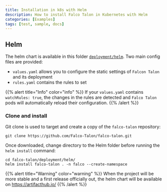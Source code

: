 ```yaml
---
title: Installation in k8s with Helm
description: How to install Falco Talon in Kubernetes with Helm
categories: [Examples]
tags: [test, sample, docs]
---
```


## Helm

The helm chart is available in this folder [`deployment/helm`](https://github.com/Issif/falco-talon/tree/main/deployment/helm).
Two main config files are provided:
* `values.yaml` allows you to configure the static settings of `Falcon Talon` and its deployment
* `rules.yaml` contains the rules to set

{{% alert title="Info" color="info" %}}
If your `values.yaml` contains `watchRules: true`, the changes in the rules are detected and `Falco Talon` pods will automatically reload their configuration.
{{% /alert %}}

### Clone and install

Git clone is used to target and create a copy of the `falco-talon` repository:

```shell
git clone https://github.com/Falco-Talon/falco-talon.git
```

Once downloaded, change directory to the Helm folder before running the `helm install` command:

```shell
cd falco-talon/deployment/helm/
helm install falco-talon . -n falco --create-namespace
```

{{% alert title="Warning" color="warning" %}}
When the project will be more stable and a first release officially out, the helm chart will be available on https://artifacthub.io/
{{% /alert %}}
